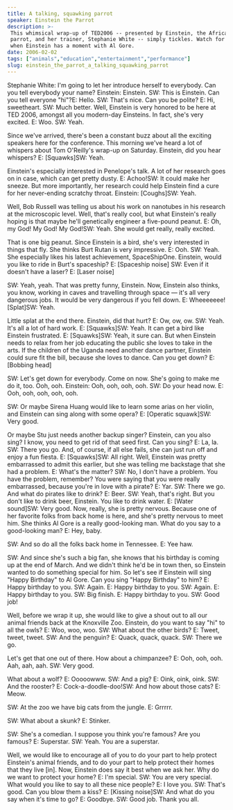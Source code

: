 ```yaml
---
title: A talking, squawking parrot
speaker: Einstein the Parrot
description: >-
 This whimsical wrap-up of TED2006 -- presented by Einstein, the African grey
 parrot, and her trainer, Stephanie White -- simply tickles. Watch for the moment
 when Einstein has a moment with Al Gore.
date: 2006-02-02
tags: ["animals","education","entertainment","performance"]
slug: einstein_the_parrot_a_talking_squawking_parrot
---
```


Stephanie White: I'm going to let her introduce herself to everybody. Can you tell
everybody your name? Einstein: Einstein. SW: This is Einstein. Can you tell everyone
"hi"?E: Hello. SW: That's nice. Can you be polite? E: Hi, sweetheart. SW: Much better. Well,
Einstein is very honored to be here at TED 2006, amongst all you modern-day Einsteins. In
fact, she's very excited. E: Woo. SW: Yeah. 

Since we've arrived, there's been a constant buzz about all the exciting speakers here 
for the conference. This morning we've heard a lot of whispers about Tom O'Reilly's
wrap-up on Saturday. Einstein, did you hear whispers? E: [Squawks]SW: Yeah.

Einstein's especially interested in Penelope's talk. A lot of her research goes on in
case, which can get pretty dusty. E: Achoo!SW: It could make her sneeze. But more
importantly, her research could help Einstein find a cure for her never-ending scratchy
throat. Einstein: [Coughs]SW: Yeah. 

Well, Bob Russell was telling us about his work on nanotubes in his research at the
microscopic level. Well, that's really cool, but what Einstein's really hoping is that
maybe he'll genetically engineer a five-pound peanut. E: Oh, my God! My God! My God!SW:
Yeah. She would get really, really excited. 

That is one big peanut. Since Einstein is a bird, she's very interested in things that
fly. She thinks Burt Rutan is very impressive. E: Ooh. SW: Yeah. She especially likes his
latest achievement, SpaceShipOne. Einstein, would you like to ride in Burt's spaceship? E:
[Spaceship noise] SW: Even if it doesn't have a laser? E: [Laser noise]

SW: Yeah, yeah. That was pretty funny, Einstein. Now, Einstein also thinks, you know,
working in caves and travelling through space — it's all very dangerous jobs. It would be
very dangerous if you fell down. E: Wheeeeeee! [Splat]SW: Yeah. 

Little splat at the end there. Einstein, did that hurt? E: Ow, ow, ow. SW: Yeah. It's all a
lot of hard work. E: [Squawks]SW: Yeah. It can get a bird like Einstein frustrated. E:
[Squawks]SW: Yeah, it sure can. But when Einstein needs to relax from her job educating
the public she loves to take in the arts. If the children of the Uganda need another
dance partner, Einstein could sure fit the bill, because she loves to dance. Can you get
down? E: [Bobbing head] 

SW: Let's get down for everybody. Come on now. She's going to make me do it, too. Ooh,
ooh. Einstein: Ooh, ooh, ooh, ooh. SW: Do your head now. E: Ooh, ooh, ooh, ooh, ooh.

SW: Or maybe Sirena Huang would like to learn some arias on her violin, and Einstein can
sing along with some opera? E: [Operatic squawk]SW: Very good. 

Or maybe Stu just needs another backup singer? Einstein, can you also sing? I know, you
need to get rid of that seed first. Can you sing? E: La, la. SW: There you go. And, of
course, if all else fails, she can just run off and enjoy a fun fiesta. E: [Squawks]SW:
All right. Well, Einstein was pretty embarrassed to admit this earlier, but she was
telling me backstage that she had a problem. E: What's the matter? SW: No, I don't have a
problem. You have the problem, remember? You were saying that you were really
embarrassed, because you're in love with a pirate? E: Yar. SW: There we go. And what do
pirates like to drink? E: Beer. SW: Yeah, that's right. But you don't like to drink beer, 
Einstein. You like to drink water. E: [Water sound]SW: Very good. Now, really, she is
pretty nervous. Because one of her favorite folks from back home is here, and she's
pretty nervous to meet him. She thinks Al Gore is a really good-looking man. What do you
say to a good-looking man? E: Hey, baby.

SW: And so do all the folks back home in Tennessee. E: Yee haw. 

SW: And since she's such a big fan, she knows that his birthday is coming up at the end
of March. And we didn't think he'd be in town then, so Einstein wanted to do something
special for him. So let's see if Einstein will sing "Happy Birthday" to Al Gore. Can you
sing "Happy Birthday" to him? E: Happy birthday to you. SW: Again. E: Happy birthday to
you. SW: Again. E: Happy birthday to you. SW: Big finish. E: Happy birthday to you. SW: Good
job! 

Well, before we wrap it up, she would like to give a shout out to all our animal friends 
back at the Knoxville Zoo. Einstein, do you want to say "hi" to all the owls? E: Woo, woo,
woo. SW: What about the other birds? E: Tweet, tweet, tweet. SW: And the penguin? E: Quack,
quack, quack. SW: There we go. 

Let's get that one out of there. How about a chimpanzee? E: Ooh, ooh, ooh. Aah, aah,
aah. SW: Very good. 

What about a wolf? E: Ooooowww. SW: And a pig? E: Oink, oink, oink. SW: And the rooster? E:
Cock-a-doodle-doo!SW: And how about those cats? E: Meow. 

SW: At the zoo we have big cats from the jungle. E: Grrrrr. 

SW: What about a skunk? E: Stinker. 

SW: She's a comedian. I suppose you think you're famous? Are you famous? E: Superstar. SW:
Yeah. You are a superstar. 

Well, we would like to encourage all of you to do your part to help protect Einstein's
animal friends, and to do your part to help protect their homes that they live [in]. Now,
Einstein does say it best when we ask her. Why do we want to protect your home? E: I'm
special. SW: You are very special. What would you like to say to all these nice people? E: I
love you. SW: That's good. Can you blow them a kiss? E: [Kissing noise]SW: And what do you
say when it's time to go? E: Goodbye. SW: Good job. Thank you all. 

<!--
ad_duration=3.33
comment_count=102
event="TED2006"
external_start_time=0
intro_duration=11.82
is_subtitle_required="False"
is_talk_featured="True"
language="en"
language_swap="False"
native_language="en"
number_of_related_talks=6
number_of_speakers=1
number_of_subtitled_videos=31
number_of_tags=4
number_of_talk_download_languages=31
number_of_talk_more_resources=0
number_of_talk_recommendations=0
number_of_talks_take_actions=0
post_ad_duration=0.83
published_timestamp="2008-08-29 06:04:00"
recording_date="2006-02-02"
speaker_description="African grey parrot"
speaker_is_published=1
speaker_name="Einstein the Parrot"
talk_name="A talking, squawking parrot"
talks_tags=["animals","education","entertainment","performance"]
url_photo_speaker="https://pe.tedcdn.com/images/ted/52210_254x191.jpg"
url_photo_talk="https://pe.tedcdn.com/images/ted/ec5da9dde357d0c5db2486d704c35be8ac923b2a_2880x1620.jpg"
url_webpage="https://www.ted.com/talks/einstein_the_parrot_a_talking_squawking_parrot"
video_type_name="TED Stage Talk"
-->
